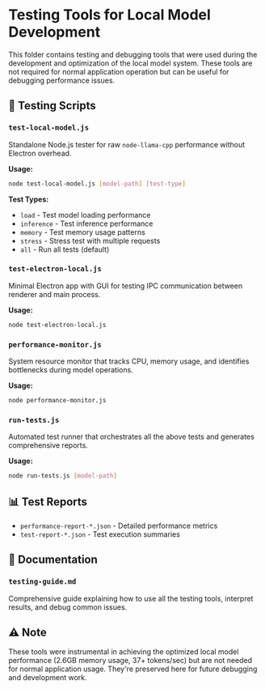 # Testing Tools for Local Model Development

This folder contains testing and debugging tools that were used during the development and optimization of the local model system. These tools are not required for normal application operation but can be useful for debugging performance issues.

## 🧪 **Testing Scripts**

### `test-local-model.js`
Standalone Node.js tester for raw `node-llama-cpp` performance without Electron overhead.

**Usage:**
```bash
node test-local-model.js [model-path] [test-type]
```

**Test Types:**
- `load` - Test model loading performance
- `inference` - Test inference performance 
- `memory` - Test memory usage patterns
- `stress` - Stress test with multiple requests
- `all` - Run all tests (default)

### `test-electron-local.js`
Minimal Electron app with GUI for testing IPC communication between renderer and main process.

**Usage:**
```bash
node test-electron-local.js
```

### `performance-monitor.js`
System resource monitor that tracks CPU, memory usage, and identifies bottlenecks during model operations.

**Usage:**
```bash
node performance-monitor.js
```

### `run-tests.js`
Automated test runner that orchestrates all the above tests and generates comprehensive reports.

**Usage:**
```bash
node run-tests.js [model-path]
```

## 📊 **Test Reports**

- `performance-report-*.json` - Detailed performance metrics
- `test-report-*.json` - Test execution summaries

## 📖 **Documentation**

### `testing-guide.md`
Comprehensive guide explaining how to use all the testing tools, interpret results, and debug common issues.

## ⚠️ **Note**

These tools were instrumental in achieving the optimized local model performance (2.6GB memory usage, 37+ tokens/sec) but are not needed for normal application usage. They're preserved here for future debugging and development work. 